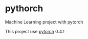 # pythorch
Machine Learning project with pytorch

<p> This project use <a href="https://pytorch.org">pytorch</a> 0.4.1 </p>
